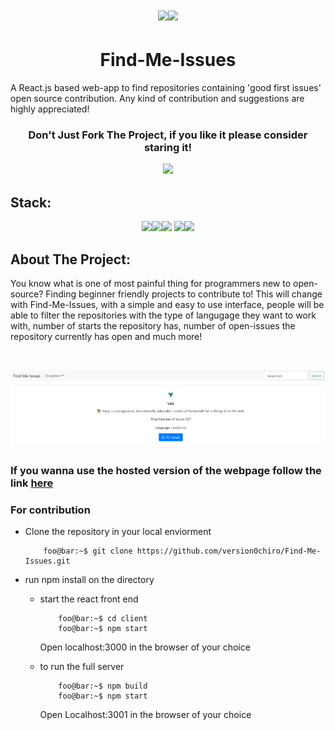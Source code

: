# <p align="center"><img src="https://img.icons8.com/emoji/48/000000/magnifying-glass-tilted-right-emoji.png"/><img src="https://img.icons8.com/emoji/48/000000/magnifying-glass-tilted-left-emoji.png"/></p>


# <h1 align="center">Find-Me-Issues </h1>
A React.js based web-app to find repositories containing 'good first issues' open source contribution. Any kind of contribution  and suggestions are highly appreciated!

### <p align="center">Don't Just Fork The Project, if you like it please consider staring it!<p align="center"><img src="https://img.icons8.com/bubbles/50/000000/star.png"/> 

## Stack:
<p align="center"><img src="https://img.icons8.com/bubbles/50/000000/react.png"/><img src="https://img.icons8.com/dusk/50/000000/javascript.png"/><img src="https://img.icons8.com/cute-clipart/50/000000/github.png"/> <img src="https://img.icons8.com/color/50/000000/material-ui.png"/><img src="https://img.icons8.com/color/50/000000/nodejs.png"/></p>

## About The Project:
You know what is one of most painful thing for programmers new to open-source? Finding beginner friendly projects to contribute to! This will change with Find-Me-Issues, 
with a simple and easy to use interface, people will be able to filter the repositories with the type of langugage they want to work with, number of starts the repository has,
number of open-issues the repository currently has open and much more!

<br>

![Webpage](assets/main_website.PNG?raw=true)


### If you wanna use the hosted version of the webpage follow the link [here](https://find-me-issues.herokuapp.com/)


### For contribution
- Clone the repository in your local enviorment

    ```console
        foo@bar:~$ git clone https://github.com/version0chiro/Find-Me-Issues.git
    ```
- run npm install on the directory 
  - start the react front end 
    ```console
        foo@bar:~$ cd client
        foo@bar:~$ npm start
    ```
    Open localhost:3000 in the browser of your choice
    
  - to run the full server
    ```console
        foo@bar:~$ npm build
        foo@bar:~$ npm start
    ```
    Open Localhost:3001 in the browser of your choice
  
